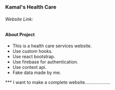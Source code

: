 ### Kamal's Health Care

###### Website Link: 

#### About Project
- This is a health care services website.
- Use custom hooks.
- Use react bootstrap.
- Use firebase for authentication.
- Use context api.
- Fake data made by me.

*** I want to make a complete website....................